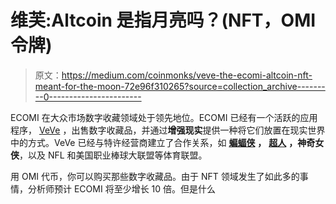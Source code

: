 # 维芙:Altcoin 是指月亮吗？(NFT，OMI 令牌)

> 原文：<https://medium.com/coinmonks/veve-the-ecomi-altcoin-nft-meant-for-the-moon-72e96f310265?source=collection_archive---------0----------------------->

ECOMI 在大众市场数字收藏领域处于领先地位。ECOMI 已经有一个活跃的应用程序， [VeVe](http://veve.me) ，出售数字收藏品，并通过**增强现实**提供一种将它们放置在现实世界中的方式。VeVe 已经与特许经营商建立了合作关系，如 [**蝙蝠侠**](https://en.wikipedia.org/wiki/Batman) **，** [**超人**](https://en.wikipedia.org/wiki/superman) **，神奇女侠**，以及 NFL 和美国职业棒球大联盟等体育联盟。

用 OMI 代币，你可以购买那些数字收藏品。由于 NFT 领域发生了如此多的事情，分析师预计 ECOMI 将至少增长 10 倍。但是什么